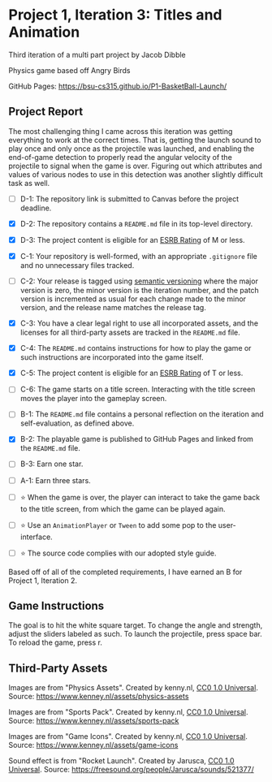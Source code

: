 # Project 1, Iteration 3: Titles and Animation
Third iteration of a multi part project by Jacob Dibble

Physics game based off Angry Birds

GitHub Pages: https://bsu-cs315.github.io/P1-BasketBall-Launch/
## Project Report
The most challenging thing I came across this iteration was getting everything to work at the correct times. That is, getting the launch sound to play once and only once as the projectile was launched, and enabling the end-of-game detection to properly read the angular velocity of the projectile to signal when the game is over. Figuring out which attributes and values of various nodes to use in this detection was another slightly difficult task as well. 
- [ ] D-1: The repository link is submitted to Canvas before the project deadline.
- [X] D-2: The repository contains a <code>README.md</code> file in its top-level directory.
- [X] D-3: The project content is eligible for an <a href="https://www.esrb.org/ratings-guide/">ESRB Rating</a> of M or less.
- [X] C-1: Your repository is well-formed, with an appropriate <code>.gitignore</code> file and no unnecessary files tracked.
- [ ] C-2: Your release is tagged using <a href="https://semver.org/">semantic versioning</a> where the major version is zero, the minor version is the iteration number, and the patch version is incremented as usual for each change made to the minor version, and the release name matches the release tag.
- [X] C-3: You have a clear legal right to use all incorporated assets, and the licenses for all third-party assets are tracked in the <code>README.md</code> file.
- [X] C-4: The <code>README.md</code> contains instructions for how to play the game or such instructions are incorporated into the game itself.
- [X] C-5: The project content is eligible for an <a href="https://www.esrb.org/ratings-guide/">ESRB Rating</a> of T or less.
- [ ] C-6: The game starts on a title screen. Interacting with the title screen moves the player into the gameplay screen.
- [ ] B-1: The <code>README.md</code> file contains a personal reflection on the iteration and self-evaluation, as defined above.
- [X] B-2: The playable game is published to GitHub Pages and linked from the <code>README.md</code> file.
- [ ] B-3: Earn one star.
- [ ] A-1: Earn three stars.
- [ ] ⭐ When the game is over, the player can interact to take the game back to the title screen, from which the game can be played again.
- [ ] ⭐ Use an <code>AnimationPlayer</code> or <code>Tween</code> to add some pop to the user-interface.
- [ ] ⭐ The source code complies with our adopted style guide.


Based off of all of the completed requirements, I have earned an B for Project 1, Iteration 2. 

## Game Instructions
The goal is to hit the white square target. To change the angle and strength, adjust the sliders labeled as such.
To launch the projectile, press space bar.
To reload the game, press r.

## Third-Party Assets 

Images are from "Physics Assets". Created by kenny.nl,
[CC0 1.0 Universal](http://creativecommons.org/publicdomain/zero/1.0/). Source: https://www.kenney.nl/assets/physics-assets

Images are from "Sports Pack". Created by kenny.nl, 
[CC0 1.0 Universal](http://creativecommons.org/publicdomain/zero/1.0/). Source: https://www.kenney.nl/assets/sports-pack

Images are from "Game Icons". Created by kenny.nl, 
[CC0 1.0 Universal](http://creativecommons.org/publicdomain/zero/1.0/). Source: https://www.kenney.nl/assets/game-icons

Sound effect is from "Rocket Launch". Created by Jarusca,
[CC0 1.0 Universal](http://creativecommons.org/publicdomain/zero/1.0/). Source: https://freesound.org/people/Jarusca/sounds/521377/
